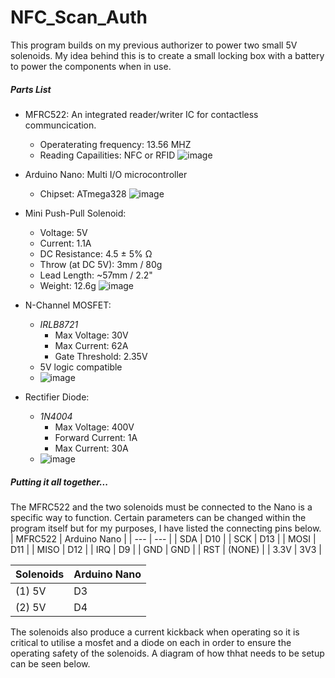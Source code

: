 # NFC_Scan_Auth
This program builds on my previous authorizer to power two small 5V solenoids. My idea behind this is to create a small locking box with a battery to power the components when in use.
##### Parts List
- MFRC522: An integrated reader/writer IC for contactless communcication.
  - Operaterating frequency: 13.56 MHZ
  - Reading Capailities: NFC or RFID
![image](https://user-images.githubusercontent.com/57117759/113363113-04935b00-931e-11eb-8209-d7345604023a.png)

- Arduino Nano: Multi I/O microcontroller
  - Chipset: ATmega328
![image](https://user-images.githubusercontent.com/57117759/113363200-43c1ac00-931e-11eb-98c0-326f7fe39d33.png)

- Mini Push-Pull Solenoid:
  - Voltage: 5V
  - Current: 1.1A
  - DC Resistance: 4.5 ± 5% Ω
  - Throw (at DC 5V): 3mm / 80g
  - Lead Length: ~57mm / 2.2"
  - Weight: 12.6g
![image](https://user-images.githubusercontent.com/57117759/113364221-f266ec00-9320-11eb-8548-b1edb1c70be1.png)

- N-Channel MOSFET:
  - *IRLB8721*
    - Max Voltage: 30V
    - Max Current: 62A
    - Gate Threshold: 2.35V
  - 5V logic compatible
  - ![image](https://user-images.githubusercontent.com/57117759/113364799-6ce43b80-9322-11eb-811e-701f3ec89640.png)

- Rectifier Diode:
  - *1N4004*
    - Max Voltage: 400V
    - Forward Current: 1A
    - Max Current: 30A
  - ![image](https://user-images.githubusercontent.com/57117759/113364974-e419cf80-9322-11eb-94e2-5bcb42ddb802.png)


##### Putting it all together...
The MFRC522 and the two solenoids must be connected to the Nano is a specific way to function. Certain parameters can be changed within the program itself but for my purposes, I have listed the connecting pins below.
| MFRC522 | Arduino Nano |
| --- | --- |
| SDA | D10 |
| SCK | D13 |
| MOSI | D11 |
| MISO | D12 |
| IRQ | D9 |
| GND | GND |
| RST | (NONE) |
| 3.3V | 3V3 |

| Solenoids | Arduino Nano |
| --- | --- |
| (1) 5V | D3 |
| (2) 5V | D4 |

The solenoids also produce a current kickback when operating so it is critical to utilise a mosfet and a diode on each in order to ensure the operating safety of the solenoids. A diagram of how thhat needs to be setup can be seen below.
